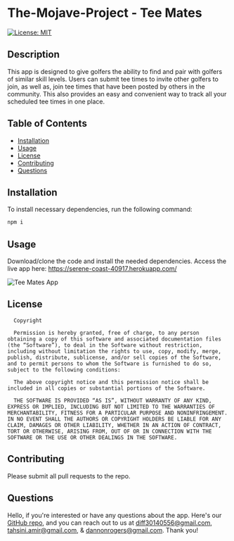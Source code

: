 # The-Mojave-Project - Tee Mates

[![License: MIT](https://img.shields.io/badge/License-MIT-brightgreen.svg)](https://opensource.org/licenses/MIT)

## Description

This app is designed to give golfers the ability to find and pair with golfers of similar skill levels. Users can submit tee times to invite other golfers to join, as well as, join tee times that have been posted by others in the community. This also provides an easy and convenient way to track all your scheduled tee times in one place.

## Table of Contents

- [Installation](#installation)
- [Usage](#usage)
- [License](#license)
- [Contributing](#contributing)
- [Questions](#questions)

## Installation

To install necessary dependencies, run the following command:

```bash
npm i
```

## Usage

Download/clone the code and install the needed dependencies. Access the live app here: https://serene-coast-40917.herokuapp.com/

![Tee Mates App](Screen%20Shot%202023-03-30%20at%2011.45.29%20AM.png)

## License

      Copyright

      Permission is hereby granted, free of charge, to any person obtaining a copy of this software and associated documentation files (the “Software”), to deal in the Software without restriction, including without limitation the rights to use, copy, modify, merge, publish, distribute, sublicense, and/or sell copies of the Software, and to permit persons to whom the Software is furnished to do so, subject to the following conditions:

      The above copyright notice and this permission notice shall be included in all copies or substantial portions of the Software.

      THE SOFTWARE IS PROVIDED “AS IS”, WITHOUT WARRANTY OF ANY KIND, EXPRESS OR IMPLIED, INCLUDING BUT NOT LIMITED TO THE WARRANTIES OF MERCHANTABILITY, FITNESS FOR A PARTICULAR PURPOSE AND NONINFRINGEMENT. IN NO EVENT SHALL THE AUTHORS OR COPYRIGHT HOLDERS BE LIABLE FOR ANY CLAIM, DAMAGES OR OTHER LIABILITY, WHETHER IN AN ACTION OF CONTRACT, TORT OR OTHERWISE, ARISING FROM, OUT OF OR IN CONNECTION WITH THE SOFTWARE OR THE USE OR OTHER DEALINGS IN THE SOFTWARE.

## Contributing

Please submit all pull requests to the repo.

## Questions

Hello, if you're interested or have any questions about the app. Here's our [GitHub repo](https://github.com/dannonrogers), and you can reach out to us at diff30140556@gmail.com, tahsini.amir@gmail.com, & dannonrogers@gmail.com. Thank you!
